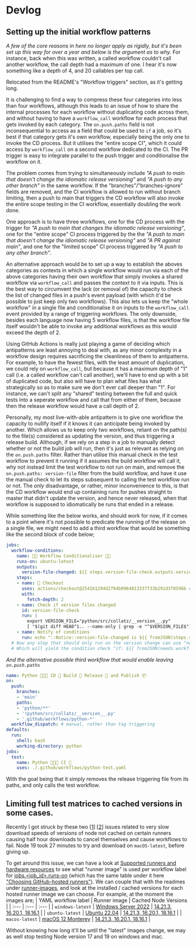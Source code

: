 # Devlog
## Setting up the initial workflow patterns
_A few of the core reasons in here no longer apply as rigidly, but it's been set up this way for over a year and below is the argument as to why._ For instance, back when this was written, a called workflow couldn't call another workflow, the call depth had a maximum of one. I hear it's now something like a depth of 4, and 20 callables per top call.

Relocated from the README's "Workflow triggers" section, as it's getting long.

It is challenging to find a way to compress these four categories into less than four workflows, although this leads to an issue of how to share the internal processes for each workflow without duplicating code across them, and without having to have a `workflow_call` workflow for each process that gets invoked by each category. The `on.push.paths` field is not inconsequential to access as a field that could be used to `if` a job, so it's best if that category gets it's own workflow, especially being the only one to invoke the CD process. But it utilises the "entire scope CI", which it could access by `workflow_call` on a second workflow dedicated to the CI. The PR trigger is easy to integrate parallel to the push trigger and conditionalise the workflow on it.

The problem comes from trying to simultaneously include _"A push to main that doesn't change the idiomatic release versioning"_ and _"A push to any other branch"_ in the same workflow. If the "branches"/"branches-ignore" fields are removed, and the CI workflow is allowed to run without branch limiting, then a push to main that triggers the CD workflow will also invoke the entire scope testing in the CI workflow, essentially doubling the work done.

One approach is to have three workflows, one for the CD process with the trigger for _"A push to main that changes the idiomatic release versioning"_, one for the "entire scope" CI process triggered by the the _"A push to main that doesn't change the idiomatic release versioning"_ and _"A PR against main"_, and one for the "limited scope" CI process triggered by _"A push to any other branch"_.

An alternative approach would be to set up a way to establish the aboves categories as contexts in which a single workflow would run via each of the above categories having their own workflow that simply invokes a shared workflow via `workflow_call` and passes the context to it via inputs. This is the best way to circumvent the lack (or removal of) the capacity to check the list of changed files in a push's event payload (with which it'd be possible to just keep only two workflows). This also lets us keep the "whole workflow" in a single file and conditionalise it on inputs to the `workflow_call` event provided by a range of triggering workflows. The only downside, besides each language now having 5 workflow files, is that the workflow file itself wouldn't be able to invoke any additional workflows as this would exceed the depth of 2.

Using GitHub Actions is really just playing a game of deciding which antipatterns are least annoying to deal with, as any minor complexity in a workflow design requires sacrificing the cleanliness of them to antipatterns. For example, to have the fewest files, with the least amount of duplication, we could rely on `workflow_call`, but because it has a maximum depth of "1" call (i.e. a called workflow can't call another), we'll have to end up with a bit of duplicated code, but also will have to plan what files has what strategically so as to make sure we don't ever call deeper than "1". For instance, we can't split any "shared" testing between the full and quick tests into a seperate workflow and call that from either of them, because then the release workflow would have a call depth of 2.

Personally, my most live-with-able antipattern is to give one workflow the capacity to nullify itself if it knows it can anticipate being invoked by another. Which allows us to keep only two workflows, reliant on the path(s) to the file(s) considered as updating the version, and thus triggering a release build. Although, if we rely on a step in a job to manually detect whether or not the build job will run, then it's just as relevant as relying on the `on.push.paths` filter. Rather than utilise this manual check in the test workflow to prevent it running if it assumes the build workflow will call it, why not instead limit the test workflow to not run on main, and remove the `on.push.paths: version-file` filter from the build workflow, and have it use the manual check to let its steps subsequent to calling the test workflow run or not. The _only_ disadvantage, or rather, minor inconvenience to this, is that the CD workflow would end up containing runs for pushes straight to master that didn't update the version, and hence never released, when that workflow is supposed to idiomatically be runs that ended in a release.

While something like the below works, and should work for now, if it comes to a point where it's not possible to predicate the running of the release on a single file, we might need to add a third workflow that would be something like the second block of code below;
```yaml
jobs:
  workflow-conditions:
    name: 🐱‍👤 Workflow Conditionaliser 🐱‍👤 
    runs-on: ubuntu-latest
    outputs:
      version-file-changed: ${{ steps.version-file-check.outputs.version-file-changed }}
    steps:
    - name: 🏁 Checkout
      uses: actions/checkout@2541b1294d2704b0964813337f33b291d3f8596b # v3.0.2
      with:
        fetch-depth: 2
    - name: Check if version files changed
      id: version-file-check
      run: |
        export VERSION_FILE="python/src/collatz/__version__.py"
        [ "$(git diff HEAD^1.. --name-only | grep -e "^$VERSION_FILE$")" == "$VERSION_FILE" ] && echo "version-file-changed=${{toJSON(true)}}" >> $GITHUB_OUTPUT || echo "version-file-changed=${{toJSON(false)}}" >> $GITHUB_OUTPUT
    - name: Notify of conditions
      run: echo "::Notice::version-file-changed is ${{ fromJSON(steps.version-file-check.outputs.version-file-changed) }}"
  # Now any step that should only run on the version change can use "needs: [workflow-conditions]"
  # Which will yield the condition check "if: ${{ fromJSON(needs.workflow-conditions.outputs.version-file-changed) == true }}"
```
_And the alternative possible third workflow that would enable leaving `on.push.paths`_
```yaml
name: Python 🐍🐍🐍 CD 🦂 Build 🧱 Release 🚰 and Publish 📦
on:
  push:
    branches:
    - 'main'
    paths:
    - 'python/**'
    - '!python/src/collatz/__version__.py'
    - '.github/workflows/python-*'
  workflow_dispatch: # manual, rather than tag triggering
defaults:
  run:
    shell: bash
    working-directory: python
jobs:
  test:
    name: Python 🐍🐍🐍 CI 🦂
    uses: ./.github/workflows/python-test.yaml
```
With the goal being that it simply removes the release triggering file from its paths, and only calls the test workflow.
## Limiting full test matrices to cached versions in some cases.
Recently I got struck by these two [[1](https://github.com/actions/setup-node/issues/77)] [[2](https://github.com/nodejs/build/issues/1993)] issues related to very slow download speeds of versions of node not cached on certain runners causing half hour downloads to cancel themselves and cause workflows to fail. Node 19 took 27 minutes to try and download on `macOS-latest`, before giving up.

To get around this issue, we can have a look at [Supported runners and hardware resources](https://docs.github.com/en/actions/using-github-hosted-runners/about-github-hosted-runners#supported-runners-and-hardware-resources) to see what "runner image" is used per workflow label for [jobs.<job_id>.runs-on](https://docs.github.com/en/actions/using-workflows/workflow-syntax-for-github-actions#jobsjob_idruns-on) (which has the same table under it here ["Choosing GitHub-hosted runners"](https://docs.github.com/en/actions/using-workflows/workflow-syntax-for-github-actions#choosing-github-hosted-runners)). We can couple that with the readmes under [runner-images](https://github.com/actions/runner-images/tree/main/images), and look at the installed / cached versions for each hosted runner image we can choose. For example, at the moment the images are;
| YAML workflow label | Runner image | Cached Node Versions |
| :---                | :---         | :---                 |
| `windows-latest`    | [Windows Server 2022](https://github.com/actions/runner-images/blob/dcf2bd287074254863131d7c5e58f6c591a7247e/images/win/Windows2022-Readme.md) | [14.21.3, 16.20.1, 18.16.1](https://github.com/actions/runner-images/blob/dcf2bd287074254863131d7c5e58f6c591a7247e/images/win/Windows2022-Readme.md#nodejs) |
| `ubuntu-latest`     | [Ubuntu 22.04](https://github.com/actions/runner-images/blob/bd6b3eaafbf6e04d169f71890f5640da343c94bc/images/linux/Ubuntu2204-Readme.md) | [14.21.3, 16.20.1, 18.16.1](https://github.com/actions/runner-images/blob/bd6b3eaafbf6e04d169f71890f5640da343c94bc/images/linux/Ubuntu2204-Readme.md#nodejs) |
| `macos-latest`      | [macOS 12 Monterey](https://github.com/actions/runner-images/blob/0a6e640250d4b1406160dabadcf2f832e0ec6393/images/macos/macos-12-Readme.md) | [14.21.3, 16.20.1, 18.16.1](https://github.com/actions/runner-images/blob/0a6e640250d4b1406160dabadcf2f832e0ec6393/images/macos/macos-12-Readme.md#nodejs) |

Without knowing how long it'll be until the "latest" images change, we may as well stop testing Node version 17 and 19 on windows and mac.
